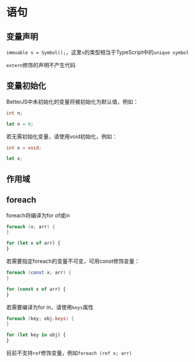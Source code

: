# 语句

## 变量声明

`immuable s = Symbol();`，这里`s`的类型相当于TypeScript中的`unique symbol`

`extern`修饰的声明不产生代码

## 变量初始化

BetterJS中未初始化的变量将被初始化为默认值，例如：
```d
int n;
```
```js
let n = 0;
```

若无需初始化变量，请使用void初始化，例如：
```d
int x = void;
```
```js
let x;
```

## 作用域

## foreach
foreach将编译为for of或in
```d
foreach (x; arr) {
}
```

```js
for (let x of arr) {
}
```

若需要指定foreach的变量不可变，可用const修饰变量：

```d
foreach (const x; arr) {
}
```

```js
for (const x of arr) {
}
```

若需要编译为for in，请使用`keys`属性
```d
foreach (key; obj.keys) {
}
```

```js
for (let key in obj) {
}
```

目前不支持`ref`修饰变量，例如`foreach (ref x; arr)`
